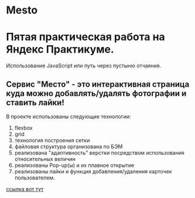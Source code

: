 # **Mesto**

# Пятая практическая работа на Яндекс Практикуме.
Использование JavaScript или путь через пустыню отчаяния.

## Сервис "Место" - это интерактивная страница куда можно добавлять/удалять фотографии и ставить лайки!

В проекте использованы следующие технологии:
1. flexbox
2. grid
3. технология построения сетки
4. файловая структура организована по БЭМ
5. реализована "адаптивность" верстки посредством использования относительных величин
6. реализованы Pop-up(ы) и их плавное открытие
7. реализованы лайки и функция добавления/удаления карточек пользователем.



[ссылка вот тут](https://evgeniydukhanov.github.io/mesto/)
